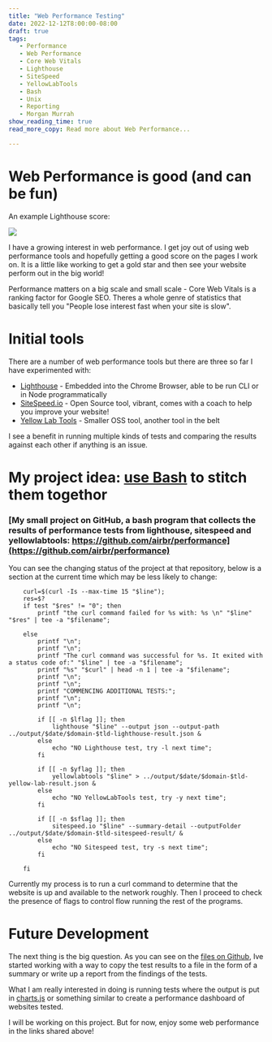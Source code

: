 ```yaml
---
title: "Web Performance Testing"
date: 2022-12-12T8:00:00-08:00
draft: true
tags: 
   - Performance
   - Web Performance
   - Core Web Vitals
   - Lighthouse
   - SiteSpeed
   - YellowLabTools
   - Bash
   - Unix
   - Reporting
   - Morgan Murrah
show_reading_time: true
read_more_copy: Read more about Web Performance...

---
```


# Web Performance is good (and can be fun)


An example Lighthouse score:

![](/lighthouse.png)

I have a growing interest in web performance. I get joy out of using web performance tools and hopefully getting a good score on the pages I work on. It is a little like working to get a gold star and then see your website perform out in the big world!

Performance matters on a big scale and small scale - Core Web Vitals is a ranking factor for Google SEO. Theres a whole genre of statistics that basically tell you "People lose interest fast when your site is slow".

# Initial tools

There are a number of web performance tools but there are three so far I have experimented with:

* [Lighthouse](https://github.com/GoogleChrome/lighthouse) - Embedded into the Chrome Browser, able to be run CLI or in Node programmatically
* [SiteSpeed.io](https://www.sitespeed.io/) - Open Source tool, vibrant, comes with a coach to help you improve your website!
* [Yellow Lab Tools](https://yellowlab.tools/) - Smaller OSS tool, another tool in the belt

I see a benefit in running multiple kinds of tests and comparing the results against each other if anything is an issue.

# My project idea: [use Bash](https://en.wikipedia.org/wiki/Bash_(Unix_shell)) to stitch them togethor 

### [My small project on GitHub, a bash program that collects the results of performance tests from lighthouse, sitespeed and yellowlabtools: https://github.com/airbr/performance](https://github.com/airbr/performance)


You can see the changing status of the project at that repository, below is a section at the current time which may be less likely to change:

```
    curl=$(curl -Is --max-time 15 "$line");
    res=$?
    if test "$res" != "0"; then
        printf "the curl command failed for %s with: %s \n" "$line" "$res" | tee -a "$filename";
        
    else
        printf "\n";
        printf "\n";
        printf "The curl command was successful for %s. It exited with a status code of:" "$line" | tee -a "$filename";
        printf "%s" "$curl" | head -n 1 | tee -a "$filename";
        printf "\n";
        printf "\n";
        printf "COMMENCING ADDITIONAL TESTS:";
        printf "\n";
        printf "\n";

        if [[ -n $lflag ]]; then
            lighthouse "$line" --output json --output-path ../output/$date/$domain-$tld-lighthouse-result.json &
        else
            echo "NO Lighthouse test, try -l next time";
        fi

        if [[ -n $yflag ]]; then
            yellowlabtools "$line" > ../output/$date/$domain-$tld-yellow-lab-result.json &
        else
            echo "NO YellowLabTools test, try -y next time";
        fi

        if [[ -n $sflag ]]; then
            sitespeed.io "$line" --summary-detail --outputFolder ../output/$date/$domain-$tld-sitespeed-result/ &
        else
            echo "NO Sitespeed test, try -s next time";
        fi

    fi
```

Currently my process is to run a curl command to determine that the website is up and available to the network roughly. Then I proceed to check the presence of flags to control flow running the rest of the programs.


# Future Development

The next thing is the big question. As you can see on the [files on Github](https://github.com/airbr/performance/blob/main/src/battery.sh), Ive started working with a way to copy the test results to a file in the form of a summary or write up a report from the findings of the tests.

What I am really interested in doing is running tests where the output is put in [charts.js](https://www.chartjs.org/) or something similar to create a performance dashboard of websites tested.

I will be working on this project. But for now, enjoy some web performance in the links shared above!